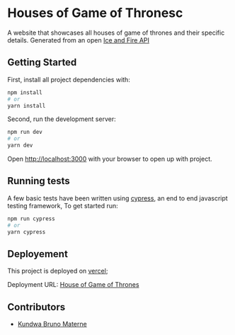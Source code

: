 # Houses of Game of Thronesc

A website that showcases all houses of game of thrones and their specific details. Generated from an open [Ice and Fire API](https://anapioficeandfire.com/)

## Getting Started

First, install all project dependencies with:

```bash
npm install
# or
yarn install

```

Second, run the development server:

```bash
npm run dev
# or
yarn dev
```

Open [http://localhost:3000](http://localhost:3000) with your browser to open up with project.

## Running tests

A few basic tests have been written using [cypress](https://www.cypress.io/), an end to end javascript testing framework, To get started run:

```bash
npm run cypress
# or
yarn cypress
```

## Deployement

This project is deployed on [vercel](https://vercel.com);

Deployment URL: [House of Game of Thrones]()

## Contributors

- [Kundwa Bruno Materne](https://itskbm.com)
